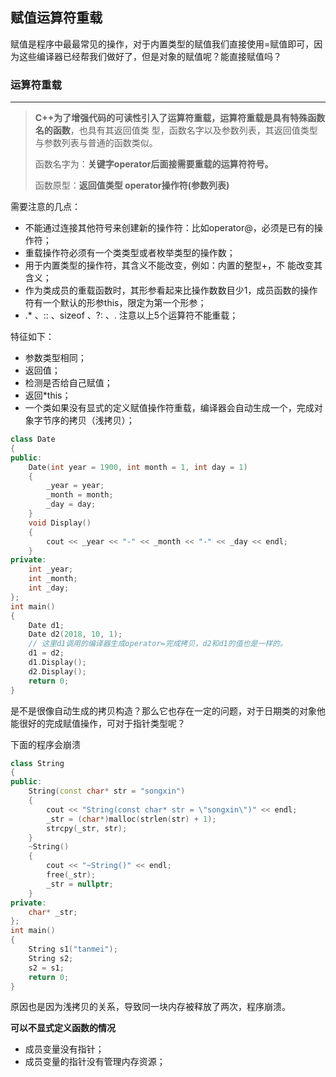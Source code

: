 ## 赋值运算符重载

赋值是程序中最最常见的操作，对于内置类型的赋值我们直接使用=赋值即可，因为这些编译器已经帮我们做好了，但是对象的赋值呢？能直接赋值吗？

### 运算符重载

---

> **C++为了增强代码的可读性引入了运算符重载，运算符重载是具有特殊函数名的函数**，也具有其返回值类
> 型，函数名字以及参数列表，其返回值类型与参数列表与普通的函数类似。
>
> 函数名字为：**关键字operator后面接需要重载的运算符符号。**
>
> 函数原型：**返回值类型 operator操作符(参数列表)**

需要注意的几点：

* 不能通过连接其他符号来创建新的操作符：比如operator@，必须是已有的操作符；
* 重载操作符必须有一个类类型或者枚举类型的操作数；
* 用于内置类型的操作符，其含义不能改变，例如：内置的整型+，不 能改变其含义；
* 作为类成员的重载函数时，其形参看起来比操作数数目少1，成员函数的操作符有一个默认的形参this，限定为第一个形参；
* .* 、:: 、sizeof 、?: 、. 注意以上5个运算符不能重载；



特征如下：

* 参数类型相同；
* 返回值；
* 检测是否给自己赋值；
* 返回*this；
* 一个类如果没有显式的定义赋值操作符重载，编译器会自动生成一个，完成对象字节序的拷贝（浅拷贝）；

```cpp
class Date
{
public:
	Date(int year = 1900, int month = 1, int day = 1)
	{
		_year = year;
		_month = month;
		_day = day;
	}
	void Display()
	{
		cout << _year << "-" << _month << "-" << _day << endl;
	}
private:
	int _year;
	int _month;
	int _day;
};
int main()
{
	Date d1;
	Date d2(2018, 10, 1);
	// 这里d1调用的编译器生成operator=完成拷贝，d2和d1的值也是一样的。
	d1 = d2;
	d1.Display();
	d2.Display();
	return 0;
}
```

是不是很像自动生成的拷贝构造？那么它也存在一定的问题，对于日期类的对象他能很好的完成赋值操作，可对于指针类型呢？

下面的程序会崩溃

```cpp
class String
{
public:
	String(const char* str = "songxin")
	{
		cout << "String(const char* str = \"songxin\")" << endl;
		_str = (char*)malloc(strlen(str) + 1);
		strcpy(_str, str);
	}
	~String()
	{
		cout << "~String()" << endl;
		free(_str);
		_str = nullptr;
	}
private:
	char* _str;
};
int main()
{
	String s1("tanmei");
	String s2;
	s2 = s1;	
	return 0;
}
```

原因也是因为浅拷贝的关系，导致同一块内存被释放了两次，程序崩溃。

**可以不显式定义函数的情况**

* 成员变量没有指针；
* 成员变量的指针没有管理内存资源；















